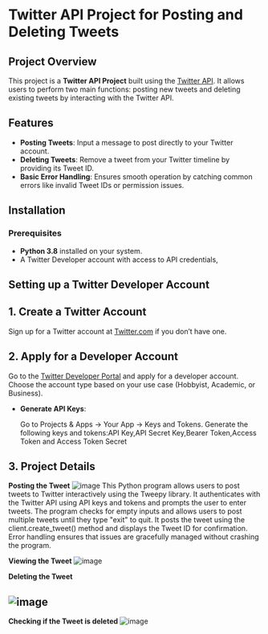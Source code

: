 # Twitter API Project for Posting and Deleting Tweets

## Project Overview

This project is a **Twitter API Project** built using the [Twitter API](https://developer.twitter.com/en/docs). It allows users to perform two main functions: posting new tweets and deleting existing tweets by interacting with the Twitter API.

## Features

- **Posting Tweets**: Input a message to post directly to your Twitter account.
- **Deleting Tweets**: Remove a tweet from your Twitter timeline by providing its Tweet ID.
- **Basic Error Handling**: Ensures smooth operation by catching common errors like invalid Tweet IDs or permission issues.

## Installation

### Prerequisites

- **Python 3.8** installed on your system.
- A Twitter Developer account with access to API credentials, 

 ## Setting up a Twitter Developer Account
 ## 1. Create a Twitter Account

Sign up for a Twitter account at [Twitter.com](https://twitter.com/) if you don’t have one.

## 2. Apply for a Developer Account

Go to the [Twitter Developer Portal](https://developer.twitter.com/en/portal/dashboard) and apply for a developer account. Choose the account type based on your use case (Hobbyist, Academic, or Business).


 
- **Generate API Keys**:

    Go to Projects & Apps → Your App → Keys and Tokens.
    Generate the following keys and tokens:API Key,API Secret Key,Bearer Token,Access Token
    and Access Token Secret
    
## 3. Project Details

 **Posting the Tweet**
 ![image](https://github.com/user-attachments/assets/78059ed8-0112-4700-9a99-b8ed8540af66)
 This Python program allows users to post tweets to Twitter interactively using the Tweepy library. It authenticates with the Twitter API using API keys and tokens and prompts the user to enter tweets. The program checks for empty inputs and allows users to post multiple tweets until they type "exit" to quit. It posts the tweet using the client.create_tweet() method and displays the Tweet ID for confirmation. Error handling ensures that issues are gracefully managed without crashing the program.

**Viewing the Tweet**
![image](https://github.com/user-attachments/assets/cf51d256-10dd-4eae-98ec-5b4ad2f39889)


**Deleting the Tweet**


![image](https://github.com/user-attachments/assets/cdfabf74-1adf-4a25-a773-e9d9e45703a5) 
 -
 **Checking if the Tweet is deleted**
![image](https://github.com/user-attachments/assets/e961bfe2-8787-44b3-9b91-b98521ddf63d)


